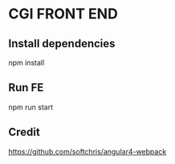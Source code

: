 # CGI FRONT END
## Install dependencies
npm install

## Run FE
npm run start

## Credit
https://github.com/softchris/angular4-webpack

